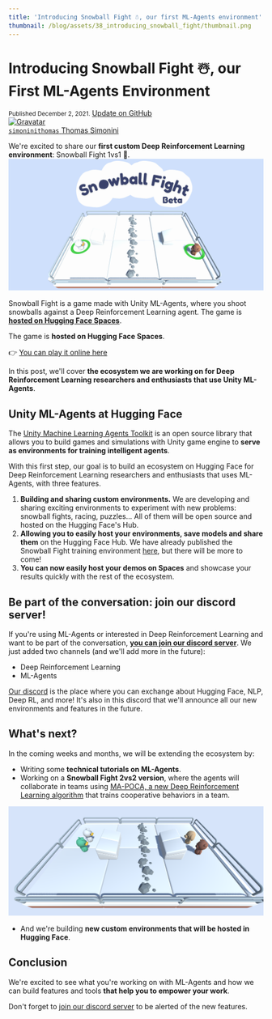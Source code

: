 ```yaml
---
title: 'Introducing Snowball Fight ☃️, our first ML-Agents environment'
thumbnail: /blog/assets/38_introducing_snowball_fight/thumbnail.png
---
```


<h1>
    Introducing Snowball Fight ☃️, our First ML-Agents Environment
</h1>

<div class="blog-metadata">
    <small>Published December 2, 2021.</small>
    <a target="_blank" class="btn no-underline text-sm mb-5 font-sans" href="https://github.com/huggingface/blog/blob/master/snowball-fight.md">
        Update on GitHub
    </a>
</div>

<div class="author-card">
    <a href="/ThomasSimonini"> 
        <img class="avatar avatar-user" src="https://aeiljuispo.cloudimg.io/v7/https://s3.amazonaws.com/moonup/production/uploads/1632748593235-60cae820b1c79a3e4b436664.jpeg?w=200&h=200&f=face" title="Gravatar">
        <div class="bfc">
            <code>simoninithomas</code>
            <span class="fullname">Thomas Simonini</span>
        </div>
    </a>
</div>



We're excited to share our **first custom Deep Reinforcement Learning environment**: Snowball Fight 1vs1 🎉.
![gif](assets/38_introducing_snowball_fight/snowballfight.gif)

Snowball Fight is a game made with Unity ML-Agents, where you shoot snowballs against a Deep Reinforcement Learning agent. The game is [**hosted on Hugging Face Spaces**](https://hf.co/spaces/launch). 

The game is **hosted on Hugging Face Spaces**. 

👉 [You can play it online here](https://huggingface.co/spaces/ThomasSimonini/SnowballFight)

In this post, we'll cover **the ecosystem we are working on for Deep Reinforcement Learning researchers and enthusiasts that use Unity ML-Agents**.

## Unity ML-Agents at Hugging Face

The [Unity Machine Learning Agents Toolkit](https://github.com/Unity-Technologies/ml-agents) is an open source library that allows you to build games and simulations with Unity game engine to **serve as environments for training intelligent agents**.

With this first step, our goal is to build an ecosystem on Hugging Face for Deep Reinforcement Learning researchers and enthusiasts that uses ML-Agents, with three features.

1. **Building and sharing custom environments.** We are developing and sharing exciting environments to experiment with new problems: snowball fights, racing, puzzles... All of them will be open source and hosted on the Hugging Face's Hub.
2. **Allowing you to easily host your environments, save models and share them** on the Hugging Face Hub. We have already published the Snowball Fight training environment [here](https://huggingface.co/ThomasSimonini/ML-Agents-SnowballFight-1vs1), but there will be more to come!
3. **You can now easily host your demos on Spaces** and showcase your results quickly with the rest of the ecosystem.



## Be part of the conversation: join our discord server!

If you're using ML-Agents or interested in Deep Reinforcement Learning and want to be part of the conversation, **[you can join our discord server](https://discord.gg/YRAq8fMnUG)**. We just added two channels (and we'll add more in the future):

- Deep Reinforcement Learning
- ML-Agents

[Our discord](https://discord.gg/YRAq8fMnUG) is the place where you can exchange about Hugging Face, NLP, Deep RL, and more! It's also in this discord that we'll announce all our new environments and features in the future.


## What's next?

In the coming weeks and months, we will be extending the ecosystem by:

- Writing some **technical tutorials on ML-Agents**.
- Working on a **Snowball Fight 2vs2 version**, where the agents will collaborate in teams using [MA-POCA, a new Deep Reinforcement Learning algorithm](https://blog.unity.com/technology/ml-agents-plays-dodgeball) that trains cooperative behaviors in a team. 

![screenshot2vs2](assets/38_introducing_snowball_fight/screenshot2vs2.png)

- And we're building **new custom environments that will be hosted in Hugging Face**.

## Conclusion

We're excited to see what you're working on with ML-Agents and how we can build features and tools **that help you to empower your work**.

Don't forget to [join our discord server](https://discord.gg/YRAq8fMnUG) to be alerted of the new features.
